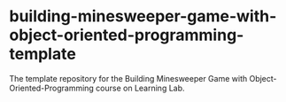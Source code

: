 # building-minesweeper-game-with-object-oriented-programming-template
The template repository for the Building Minesweeper Game with Object-Oriented-Programming course on Learning Lab.
